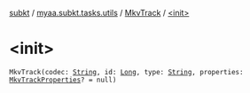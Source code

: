 [subkt](../../index.md) / [myaa.subkt.tasks.utils](../index.md) / [MkvTrack](index.md) / [&lt;init&gt;](./-init-.md)

# &lt;init&gt;

`MkvTrack(codec: `[`String`](https://kotlinlang.org/api/latest/jvm/stdlib/kotlin/-string/index.html)`, id: `[`Long`](https://kotlinlang.org/api/latest/jvm/stdlib/kotlin/-long/index.html)`, type: `[`String`](https://kotlinlang.org/api/latest/jvm/stdlib/kotlin/-string/index.html)`, properties: `[`MkvTrackProperties`](../-mkv-track-properties/index.md)`? = null)`